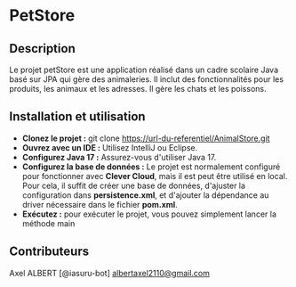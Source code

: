 # PetStore

## Description

Le projet petStore est une application réalisé dans un cadre scolaire Java basé sur JPA qui gère des animaleries. Il inclut des fonctionnalités pour les produits, les animaux et les adresses. Il gère les chats et les poissons.

## Installation et utilisation

- **Clonez le projet :** git clone <https://url-du-referentiel/AnimalStore.git>
- **Ouvrez avec un IDE :** Utilisez IntelliJ ou Eclipse.
- **Configurez Java 17 :** Assurez-vous d'utiliser Java 17.
- **Configurez la base de données :** Le projet est normalement configuré pour fonctionner avec **Clever Cloud**, mais il est peut être utilisé en local. Pour cela, il suffit de créer une base de données, d'ajuster la configuration dans **persistence.xml**, et d'ajouter la dépendance au driver nécessaire dans le fichier **pom.xml**.
- **Exécutez :** pour exécuter le projet, vous pouvez simplement lancer la méthode main

## Contributeurs

Axel ALBERT [@iasuru-bot]
<albertaxel2110@gmail.com>
